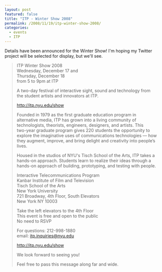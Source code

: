 ```yaml
---
layout: post
featured: false
title: "ITP - Winter Show 2008"
permalink: /2008/11/19/itp-winter-show-2008/
categories:
  - events
  - ITP
---
```

Details have been announced for the Winter Show! I'm hoping my Twitter project will be selected for display, but we'll see.

> ITP Winter Show 2008  
> Wednesday, December 17 and  
> Thursday, December 18  
> from 5 to 9pm at ITP
> 
> A two-day festival of interactive sight, sound and technology from  
> the student artists and innovators at ITP.
> 
> http://itp.nyu.edu/show
> 
> Founded in 1979 as the first graduate education program in  
> alternative media, ITP has grown into a living community of  
> technologists, theorists, engineers, designers, and artists. This  
> two-year graduate program gives 220 students the opportunity to  
> explore the imaginative uses of communications technologies — how  
> they augment, improve, and bring delight and creativity into people’s  
> lives.
> 
> Housed in the studios of NYU's Tisch School of the Arts, ITP takes a  
> hands-on approach. Students learn to realize their ideas through a  
> hands-on approach of building, prototyping, and testing with people.
> 
> Interactive Telecommunications Program  
> Kanbar Institute of Film and Television  
> Tisch School of the Arts  
> New York University  
> 721 Broadway, 4th Floor, South Elevators  
> New York NY 10003
> 
> Take the left elevators to the 4th Floor  
> This event is free and open to the public  
> No need to RSVP
> 
> For questions: 212-998-1880  
> email: itp.inquiries@nyu.edu
> 
> http://itp.nyu.edu/show
> 
> We look forward to seeing you!
> 
> Feel free to pass this message along far and wide.
